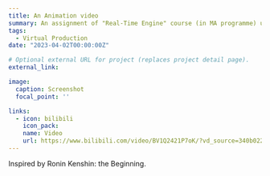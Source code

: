 ```yaml
---
title: An Animation video
summary: An assignment of "Real-Time Engine" course (in MA programme) using Unreal Engine 5.2.
tags:
  - Virtual Production
date: "2023-04-02T00:00:00Z"

# Optional external URL for project (replaces project detail page).
external_link: 

image:
  caption: Screenshot
  focal_point: ''

links:
  - icon: bilibili
    icon_pack: 
    name: Video
    url: https://www.bilibili.com/video/BV1Q2421P7oK/?vd_source=340b02229354bd7143302a03ede7a802
---
```

Inspired by Ronin Kenshin: the Beginning.